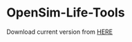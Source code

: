 # OpenSim-Life-Tools

Download current version from <a id="raw-url" href="https://github.com/New-Media-Arts-New-Viewer-Avatar/OpenSim-Life-Tools/blob/main/OpenSim%20Life%20Blender%20Addon%202023-08-13%2019-01-44%20(DRAFT).zip">HERE</a>
